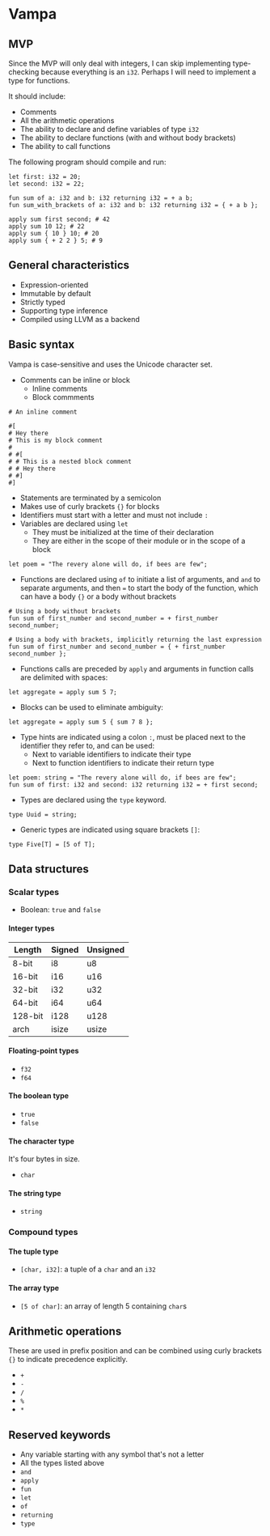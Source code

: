 # Vampa

## MVP

Since the MVP will only deal with integers, I can skip implementing type-checking because everything is an `i32`. Perhaps I will need to implement a type for functions.

It should include:

- Comments
- All the arithmetic operations
- The ability to declare and define variables of type `i32`
- The ability to declare functions (with and without body brackets)
- The ability to call functions

The following program should compile and run:

```
let first: i32 = 20;
let second: i32 = 22;

fun sum of a: i32 and b: i32 returning i32 = + a b;
fun sum_with_brackets of a: i32 and b: i32 returning i32 = { + a b };

apply sum first second; # 42
apply sum 10 12; # 22
apply sum { 10 } 10; # 20
apply sum { + 2 2 } 5; # 9
```

## General characteristics

- Expression-oriented
- Immutable by default
- Strictly typed
- Supporting type inference
- Compiled using LLVM as a backend

## Basic syntax

Vampa is case-sensitive and uses the Unicode character set.

- Comments can be inline or block
  - Inline comments
  - Block commments

```
# An inline comment

#[
# Hey there
# This is my block comment
#
# #[
# # This is a nested block comment
# # Hey there
# #]
#]
```

- Statements are terminated by a semicolon
- Makes use of curly brackets `{}` for blocks
- Identifiers must start with a letter and must not include `:`
- Variables are declared using `let`
  - They must be initialized at the time of their declaration
  - They are either in the scope of their module or in the scope of a block

```
let poem = "The revery alone will do, if bees are few";
```

- Functions are declared using `of` to initiate a list of arguments, and `and` to separate arguments, and then `=` to start the body of the function, which can have a body `{}` or a body without brackets

```
# Using a body without brackets
fun sum of first_number and second_number = + first_number second_number;

# Using a body with brackets, implicitly returning the last expression
fun sum of first_number and second_number = { + first_number second_number };
```

- Functions calls are preceded by `apply` and arguments in function calls are delimited with spaces:

```
let aggregate = apply sum 5 7;
```

- Blocks can be used to eliminate ambiguity:

```
let aggregate = apply sum 5 { sum 7 8 };
```

- Type hints are indicated using a colon `:`, must be placed next to the identifier they refer to, and can be used:
  - Next to variable identifiers to indicate their type
  - Next to function identifiers to indicate their return type

```
let poem: string = "The revery alone will do, if bees are few";
fun sum of first: i32 and second: i32 returning i32 = + first second;
```

- Types are declared using the `type` keyword.

```
type Uuid = string;
```

- Generic types are indicated using square brackets `[]`:

```
type Five[T] = [5 of T];
```

## Data structures

### Scalar types

- Boolean: `true` and `false`

#### Integer types

| Length  | Signed | Unsigned |
| ------- | ------ | -------- |
| 8-bit   | i8     | u8       |
| 16-bit  | i16    | u16      |
| 32-bit  | i32    | u32      |
| 64-bit  | i64    | u64      |
| 128-bit | i128   | u128     |
| arch    | isize  | usize    |

#### Floating-point types

- `f32`
- `f64`

#### The boolean type

- `true`
- `false`

#### The character type

It's four bytes in size.

- `char`

#### The string type

- `string`

### Compound types

#### The tuple type

- `[char, i32]`: a tuple of a `char` and an `i32`

#### The array type

- `[5 of char]`: an array of length 5 containing `char`s

## Arithmetic operations

These are used in prefix position and can be combined using curly brackets `{}` to indicate precedence explicitly.

- `+`
- `-`
- `/`
- `%`
- `*`

## Reserved keywords

- Any variable starting with any symbol that's not a letter
- All the types listed above
- `and`
- `apply`
- `fun`
- `let`
- `of`
- `returning`
- `type`
